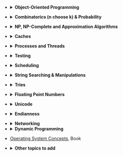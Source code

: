 - <details><summary><b>Object-Oriented Programming</b></summary>

  - [ ]  [Optional: UML 2.0 Series (video)](https://www.youtube.com/watch?v=OkC7HKtiZC0&list=PLGLfVvz_LVvQ5G-LdJ8RLqe-ndo7QITYc)
  - [ ]  Object-Oriented Software Engineering: Software Dev Using UML and Java (21 videos):
      - Can skip this if you have a great grasp of OO and OO design practices.
      - [OOSE: Software Dev Using UML and Java (video)](https://www.youtube.com/playlist?list=PLJ9pm_Rc9HesnkwKlal_buSIHA-jTZMpO)
  - SOLID OOP Principles:
      - [ ]  [Bob Martin SOLID Principles of Object Oriented and Agile Design (video)](https://www.youtube.com/watch?v=TMuno5RZNeE)
      - [ ]  [SOLID Principles (video)](https://www.youtube.com/playlist?list=PL4CE9F710017EA77A)
      - [ ]  S - [Single Responsibility Principle](http://www.oodesign.com/single-responsibility-principle.html) | [Single responsibility to each Object](http://www.javacodegeeks.com/2011/11/solid-single-responsibility-principle.html)
          - [more flavor](https://docs.google.com/open?id=0ByOwmqah_nuGNHEtcU5OekdDMkk)
      - [ ]  O - [Open/Closed Principal](http://www.oodesign.com/open-close-principle.html) | [On production level Objects are ready for extension but not for modification](https://en.wikipedia.org/wiki/Open/closed_principle)
          - [more flavor](http://docs.google.com/a/cleancoder.com/viewer?a=v&pid=explorer&chrome=true&srcid=0BwhCYaYDn8EgN2M5MTkwM2EtNWFkZC00ZTI3LWFjZTUtNTFhZGZiYmUzODc1&hl=en)
      - [ ]  L - [Liskov Substitution Principal](http://www.oodesign.com/liskov-s-substitution-principle.html) | [Base Class and Derived class follow ‘IS A’ principal](http://stackoverflow.com/questions/56860/what-is-the-liskov-substitution-principle)
          - [more flavor](http://docs.google.com/a/cleancoder.com/viewer?a=v&pid=explorer&chrome=true&srcid=0BwhCYaYDn8EgNzAzZjA5ZmItNjU3NS00MzQ5LTkwYjMtMDJhNDU5ZTM0MTlh&hl=en)
      - [ ]  I - [Interface segregation principle](http://www.oodesign.com/interface-segregation-principle.html) | clients should not be forced to implement interfaces they don't use
          - [Interface Segregation Principle in 5 minutes (video)](https://www.youtube.com/watch?v=3CtAfl7aXAQ)
          - [more flavor](http://docs.google.com/a/cleancoder.com/viewer?a=v&pid=explorer&chrome=true&srcid=0BwhCYaYDn8EgOTViYjJhYzMtMzYxMC00MzFjLWJjMzYtOGJiMDc5N2JkYmJi&hl=en)
      - [ ]  D -[Dependency Inversion principle](http://www.oodesign.com/dependency-inversion-principle.html) | Reduce the dependency In composition of objects.
          - [Why Is The Dependency Inversion Principle And Why Is It Important](http://stackoverflow.com/questions/62539/what-is-the-dependency-inversion-principle-and-why-is-it-important)
          - [more flavor](http://docs.google.com/a/cleancoder.com/viewer?a=v&pid=explorer&chrome=true&srcid=0BwhCYaYDn8EgMjdlMWIzNGUtZTQ0NC00ZjQ5LTkwYzQtZjRhMDRlNTQ3ZGMz&hl=en)
</details>

- <details><summary><b>Combinatorics (n choose k) & Probability</b></summary>

  - [ ]  [Math Skills: How to find Factorial, Permutation and Combination (Choose) (video)](https://www.youtube.com/watch?v=8RRo6Ti9d0U)
  - [ ]  [Make School: Probability (video)](https://www.youtube.com/watch?v=sZkAAk9Wwa4)
  - [ ]  [Make School: More Probability and Markov Chains (video)](https://www.youtube.com/watch?v=dNaJg-mLobQ)
  - [ ]  Khan Academy:
      - Course layout:
          - [ ]  [Basic Theoretical Probability](https://www.khanacademy.org/math/probability/probability-and-combinatorics-topic)
      - Just the videos - 41 (each are simple and each are short):
          - [ ]  [Probability Explained (video)](https://www.youtube.com/watch?v=uzkc-qNVoOk&list=PLC58778F28211FA19)
</details>

- <details><summary><b>NP, NP-Complete and Approximation Algorithms</b></summary>

  - Know about the most famous classes of NP-complete problems, such as traveling salesman and the knapsack problem, and be able to recognize them when an interviewer asks you them in disguise.
  - Know what NP-complete means.
  - [ ]  [Computational Complexity (video)](https://www.youtube.com/watch?v=moPtwq_cVH8&list=PLUl4u3cNGP61Oq3tWYp6V_F-5jb5L2iHb&index=23)
  - Simonson:
      - [ ]  [Greedy Algs. II & Intro to NP Completeness (video)](https://youtu.be/qcGnJ47Smlo?list=PLFDnELG9dpVxQCxuD-9BSy2E7BWY3t5Sm&t=2939)
      - [ ]  [NP Completeness II & Reductions (video)](https://www.youtube.com/watch?v=e0tGC6ZQdQE&index=16&list=PLFDnELG9dpVxQCxuD-9BSy2E7BWY3t5Sm)
      - [ ]  [NP Completeness III (Video)](https://www.youtube.com/watch?v=fCX1BGT3wjE&index=17&list=PLFDnELG9dpVxQCxuD-9BSy2E7BWY3t5Sm)
      - [ ]  [NP Completeness IV (video)](https://www.youtube.com/watch?v=NKLDp3Rch3M&list=PLFDnELG9dpVxQCxuD-9BSy2E7BWY3t5Sm&index=18)
  - Skiena:
      - [ ]  [CSE373 2012 - Lecture 23 - Introduction to NP-Completeness (video)](https://youtu.be/KiK5TVgXbFg?list=PLOtl7M3yp-DV69F32zdK7YJcNXpTunF2b&t=1508)
      - [ ]  [CSE373 2012 - Lecture 24 - NP-Completeness Proofs (video)](https://www.youtube.com/watch?v=27Al52X3hd4&index=24&list=PLOtl7M3yp-DV69F32zdK7YJcNXpTunF2b)
      - [ ]  [CSE373 2012 - Lecture 25 - NP-Completeness Challenge (video)](https://www.youtube.com/watch?v=xCPH4gwIIXM&index=25&list=PLOtl7M3yp-DV69F32zdK7YJcNXpTunF2b)
  - [ ]  [Complexity: P, NP, NP-completeness, Reductions (video)](https://www.youtube.com/watch?v=eHZifpgyH_4&list=PLUl4u3cNGP6317WaSNfmCvGym2ucw3oGp&index=22)
  - [ ]  [Complexity: Approximation Algorithms (video)](https://www.youtube.com/watch?v=MEz1J9wY2iM&list=PLUl4u3cNGP6317WaSNfmCvGym2ucw3oGp&index=24)
  - [ ]  [Complexity: Fixed-Parameter Algorithms (video)](https://www.youtube.com/watch?v=4q-jmGrmxKs&index=25&list=PLUl4u3cNGP6317WaSNfmCvGym2ucw3oGp)
  - [ ]  Peter Norvig discusses near-optimal solutions to traveling salesman problem:
      - [Jupyter Notebook](http://nbviewer.jupyter.org/url/norvig.com/ipython/TSP.ipynb)
  - [ ]  Pages 1048 - 1140 in CLRS if you have it.
</details>

- <details><summary><b>Caches</b></summary>

  - LRU cache:
      - [ ]  [The Magic of LRU Cache (100 Days of Google Dev) (video)](https://www.youtube.com/watch?v=R5ON3iwx78M)
      - [ ]  [Implementing LRU (video)](https://www.youtube.com/watch?v=bq6N7Ym81iI)
      - [ ]  [LeetCode - 146 LRU Cache (C++) (video)](https://www.youtube.com/watch?v=8-FZRAjR7qU)
  - CPU cache:
      - [ ]  [MIT 6.004 L15: The Memory Hierarchy (video)](https://www.youtube.com/watch?v=vjYF_fAZI5E&list=PLrRW1w6CGAcXbMtDFj205vALOGmiRc82-&index=24)
      - [ ]  [MIT 6.004 L16: Cache Issues (video)](https://www.youtube.com/watch?v=ajgC3-pyGlk&index=25&list=PLrRW1w6CGAcXbMtDFj205vALOGmiRc82-)
</details>

- <details><summary><b>Processes and Threads</b></summary>

  - Computer Science 162 - Operating Systems (25 videos):
      - [ ]  for processes and threads see videos 1-11
      - [ ]  [Operating Systems and System Programming (video)](https://archive.org/details/ucberkeley-webcast-PL-XXv-cvA_iBDyz-ba4yDskqMDY6A1w_c)
  - [ ]  [What Is The Difference Between A Process And A Thread?](https://www.quora.com/What-is-the-difference-between-a-process-and-a-thread)
  - Covers:
      - [ ]  Processes, Threads, Concurrency issues
          - difference between processes and threads
          - processes
          - threads
          - locks
          - mutexes
          - semaphores
          - monitors
          - how they work
          - deadlock
          - livelock
      - [ ]  CPU activity, interrupts, context switching
      - [ ]  Modern concurrency constructs with multicore processors
      - [ ]  [Paging, segmentation and virtual memory (video)](https://www.youtube.com/watch?v=LKe7xK0bF7o&list=PLCiOXwirraUCBE9i_ukL8_Kfg6XNv7Se8&index=2)
      - [ ]  [Interrupts (video)](https://www.youtube.com/watch?v=uFKi2-J-6II&list=PLCiOXwirraUCBE9i_ukL8_Kfg6XNv7Se8&index=3)
      - [ ]  [Scheduling (video)](https://www.youtube.com/watch?v=-Gu5mYdKbu4&index=4&list=PLCiOXwirraUCBE9i_ukL8_Kfg6XNv7Se8)
      - [ ]  Process resource needs (memory: code, static storage, stack, heap, and also file descriptors, i/o)
      - [ ]  Thread resource needs (shares above (minus stack) with other threads in the same process but each has its own pc, stack counter, registers, and stack)
      - [ ]  Forking is really copy on write (read-only) until the new process writes to memory, then it does a full copy.
      - [ ]  Context switching
          - How context switching is initiated by the operating system and underlying hardware
  - [ ]  [threads in C++ (series - 10 videos)](https://www.youtube.com/playlist?list=PL5jc9xFGsL8E12so1wlMS0r0hTQoJL74M)
  - concurrency in Python (videos):
      - [ ]  [Short series on threads](https://www.youtube.com/playlist?list=PL1H1sBF1VAKVMONJWJkmUh6_p8g4F2oy1)
      - [ ]  [Python Threads](https://www.youtube.com/watch?v=Bs7vPNbB9JM)
      - [ ]  [Understanding the Python GIL (2010)](https://www.youtube.com/watch?v=Obt-vMVdM8s)
          - [reference](http://www.dabeaz.com/GIL)
      - [ ]  [David Beazley - Python Concurrency From the Ground Up: LIVE! - PyCon 2015](https://www.youtube.com/watch?v=MCs5OvhV9S4)
      - [ ]  [Keynote David Beazley - Topics of Interest (Python Asyncio)](https://www.youtube.com/watch?v=ZzfHjytDceU)
      - [ ]  [Mutex in Python](https://www.youtube.com/watch?v=0zaPs8OtyKY)
</details>

- <details><summary><b>Testing</b></summary>

  - To cover:
      - how unit testing works
      - what are mock objects
      - what is integration testing
      - what is dependency injection
  - [ ]  [Agile Software Testing with James Bach (video)](https://www.youtube.com/watch?v=SAhJf36_u5U)
  - [ ]  [Open Lecture by James Bach on Software Testing (video)](https://www.youtube.com/watch?v=ILkT_HV9DVU)
  - [ ]  [Steve Freeman - Test-Driven Development (that’s not what we meant) (video)](https://vimeo.com/83960706)
      - [slides](http://gotocon.com/dl/goto-berlin-2013/slides/SteveFreeman_TestDrivenDevelopmentThatsNotWhatWeMeant.pdf)
  - [ ]  [TDD is dead. Long live testing.](http://david.heinemeierhansson.com/2014/tdd-is-dead-long-live-testing.html)
  - [ ]  [Is TDD dead? (video)](https://www.youtube.com/watch?v=z9quxZsLcfo)
  - [ ]  [Video series (152 videos) - not all are needed (video)](https://www.youtube.com/watch?v=nzJapzxH_rE&list=PLAwxTw4SYaPkWVHeC_8aSIbSxE_NXI76g)
  - [ ]  [Test-Driven Web Development with Python](http://www.obeythetestinggoat.com/pages/book.html#toc)
  - [ ]  Dependency injection:
      - [ ]  [video](https://www.youtube.com/watch?v=IKD2-MAkXyQ)
      - [ ]  [Tao Of Testing](http://jasonpolites.github.io/tao-of-testing/ch3-1.1.html)
  - [ ]  [How to write tests](http://jasonpolites.github.io/tao-of-testing/ch4-1.1.html)
</details>

- <details><summary><b>Scheduling</b></summary>

  - in an OS, how it works
  - can be gleaned from Operating System videos
</details>

- <details><summary><b>String Searching & Manipulations</b></summary>

  - [ ]  [Sedgewick - Suffix Arrays (video)](https://www.coursera.org/learn/algorithms-part2/lecture/TH18W/suffix-arrays)
  - [ ]  [Sedgewick - Substring Search (videos)](https://www.coursera.org/learn/algorithms-part2/home/week/4)
      - [ ]  [1. Introduction to Substring Search](https://www.coursera.org/learn/algorithms-part2/lecture/n3ZpG/introduction-to-substring-search)
      - [ ]  [2. Brute-Force Substring Search](https://www.coursera.org/learn/algorithms-part2/lecture/2Kn5i/brute-force-substring-search)
      - [ ]  [3. Knuth-Morris Pratt](https://www.coursera.org/learn/algorithms-part2/lecture/TAtDr/knuth-morris-pratt)
      - [ ]  [4. Boyer-Moore](https://www.coursera.org/learn/algorithms-part2/lecture/CYxOT/boyer-moore)
      - [ ]  [5. Rabin-Karp](https://www.coursera.org/learn/algorithms-part2/lecture/3KiqT/rabin-karp)
  - [ ]  [Search pattern in text (video)](https://www.coursera.org/learn/data-structures/lecture/tAfHI/search-pattern-in-text)

  If you need more detail on this subject, see "String Matching" section in [Additional Detail on Some Subjects](https://github.com/jwasham/coding-interview-university/blob/master/README.md#additional-detail-on-some-subjects)
</details>

- <details><summary><b>Tries</b></summary>

  - Note there are different kinds of tries. Some have prefixes, some don't, and some use string instead of bits to track the path.
  - I read through code, but will not implement.
  - [ ]  [Sedgewick - Tries (3 videos)](https://www.coursera.org/learn/algorithms-part2/home/week/4)
      - [ ]  [1. R Way Tries](https://www.coursera.org/learn/algorithms-part2/lecture/CPVdr/r-way-tries)
      - [ ]  [2. Ternary Search Tries](https://www.coursera.org/learn/algorithms-part2/lecture/yQM8K/ternary-search-tries)
      - [ ]  [3. Character Based Operations](https://www.coursera.org/learn/algorithms-part2/lecture/jwNmV/character-based-operations)
  - [ ]  [Notes on Data Structures and Programming Techniques](http://www.cs.yale.edu/homes/aspnes/classes/223/notes.html#Tries)
  - [ ]  Short course videos:
      - [ ]  [Introduction To Tries (video)](https://www.coursera.org/learn/data-structures-optimizing-performance/lecture/08Xyf/core-introduction-to-tries)
      - [ ]  [Performance Of Tries (video)](https://www.coursera.org/learn/data-structures-optimizing-performance/lecture/PvlZW/core-performance-of-tries)
      - [ ]  [Implementing A Trie (video)](https://www.coursera.org/learn/data-structures-optimizing-performance/lecture/DFvd3/core-implementing-a-trie)
  - [ ]  [The Trie: A Neglected Data Structure](https://www.toptal.com/java/the-trie-a-neglected-data-structure)
  - [ ]  [TopCoder - Using Tries](https://www.topcoder.com/community/competitive-programming/tutorials/using-tries/)
  - [ ]  [Stanford Lecture (real world use case) (video)](https://www.youtube.com/watch?v=TJ8SkcUSdbU)
  - [ ]  [MIT, Advanced Data Structures, Strings (can get pretty obscure about halfway through) (video)](https://www.youtube.com/watch?v=NinWEPPrkDQ&index=16&list=PLUl4u3cNGP61hsJNdULdudlRL493b-XZf)
</details>

- <details><summary><b>Floating Point Numbers</b></summary>

  - [ ]  simple 8-bit: [Representation of Floating Point Numbers - 1 (video - there is an error in calculations - see video description)](https://www.youtube.com/watch?v=ji3SfClm8TU)
  - [ ]  32 bit: [IEEE754 32-bit floating point binary (video)](https://www.youtube.com/watch?v=50ZYcZebIec)
</details>

- <details><summary><b>Unicode</b></summary>

  - [ ]  [The Absolute Minimum Every Software Developer Absolutely, Positively Must Know About Unicode and Character Sets](http://www.joelonsoftware.com/articles/Unicode.html)
  - [ ]  [What Every Programmer Absolutely, Positively Needs To Know About Encodings And Character Sets To Work With Text](http://kunststube.net/encoding/)
</details>

- <details><summary><b>Endianness</b></summary>

  - [ ]  [Big And Little Endian](https://www.cs.umd.edu/class/sum2003/cmsc311/Notes/Data/endian.html)
  - [ ]  [Big Endian Vs Little Endian (video)](https://www.youtube.com/watch?v=JrNF0KRAlyo)
  - [ ]  [Big And Little Endian Inside/Out (video)](https://www.youtube.com/watch?v=oBSuXP-1Tc0)
      - Very technical talk for kernel devs. Don't worry if most is over your head.
      - The first half is enough.
</details>

- <details><summary><b>Networking</b></summary>

  - if you have networking experience or want to be a reliability engineer or operations engineer, expect questions
  - otherwise, this is just good to know
  - [ ]  [Khan Academy](https://www.khanacademy.org/computing/computer-science/internet-intro)
  - [ ]  [UDP and TCP: Comparison of Transport Protocols (video)](https://www.youtube.com/watch?v=Vdc8TCESIg8)
  - [ ]  [TCP/IP and the OSI Model Explained! (video)](https://www.youtube.com/watch?v=e5DEVa9eSN0)
  - [ ]  [Packet Transmission across the Internet. Networking & TCP/IP tutorial. (video)](https://www.youtube.com/watch?v=nomyRJehhnM)
  - [ ]  [HTTP (video)](https://www.youtube.com/watch?v=WGJrLqtX7As)
  - [ ]  [SSL and HTTPS (video)](https://www.youtube.com/watch?v=S2iBR2ZlZf0)
  - [ ]  [SSL/TLS (video)](https://www.youtube.com/watch?v=Rp3iZUvXWlM)
  - [ ]  [HTTP 2.0 (video)](https://www.youtube.com/watch?v=E9FxNzv1Tr8)
  - [ ]  [Video Series (21 videos) (video)](https://www.youtube.com/playlist?list=PLEbnTDJUr_IegfoqO4iPnPYQui46QqT0j)
  - [ ]  [Subnetting Demystified - Part 5 CIDR Notation (video)](https://www.youtube.com/watch?v=t5xYI0jzOf4)
  - [ ]  Sockets:
      - [ ]  [Java - Sockets - Introduction (video)](https://www.youtube.com/watch?v=6G_W54zuadg&t=6s)
      - [ ]  [Socket Programming (video)](https://www.youtube.com/watch?v=G75vN2mnJeQ)

- <details><summary><b>Dynamic Programming</b></summary>

  - You probably won't see any dynamic programming problems in your interview, but it's worth being able to recognize a problem as being a candidate for dynamic programming.
  - This subject can be pretty difficult, as each DP soluble problem must be defined as a recursion relation, and coming up with it can be tricky.
  - I suggest looking at many examples of DP problems until you have a solid understanding of the pattern involved.
  - [ ]  Videos:
      - the Skiena videos can be hard to follow since he sometimes uses the whiteboard, which is too small to see
      - [ ]  [Skiena: CSE373 2012 - Lecture 19 - Introduction to Dynamic Programming (video)](https://youtu.be/Qc2ieXRgR0k?list=PLOtl7M3yp-DV69F32zdK7YJcNXpTunF2b&t=1718)
      - [ ]  [Skiena: CSE373 2012 - Lecture 20 - Edit Distance (video)](https://youtu.be/IsmMhMdyeGY?list=PLOtl7M3yp-DV69F32zdK7YJcNXpTunF2b&t=2749)
      - [ ]  [Skiena: CSE373 2012 - Lecture 21 - Dynamic Programming Examples (video)](https://youtu.be/o0V9eYF4UI8?list=PLOtl7M3yp-DV69F32zdK7YJcNXpTunF2b&t=406)
      - [ ]  [Skiena: CSE373 2012 - Lecture 22 - Applications of Dynamic Programming (video)](https://www.youtube.com/watch?v=dRbMC1Ltl3A&list=PLOtl7M3yp-DV69F32zdK7YJcNXpTunF2b&index=22)
      - [ ]  [Simonson: Dynamic Programming 0 (starts at 59:18) (video)](https://youtu.be/J5aJEcOr6Eo?list=PLFDnELG9dpVxQCxuD-9BSy2E7BWY3t5Sm&t=3558)
      - [ ]  [Simonson: Dynamic Programming I - Lecture 11 (video)](https://www.youtube.com/watch?v=0EzHjQ_SOeU&index=11&list=PLFDnELG9dpVxQCxuD-9BSy2E7BWY3t5Sm)
      - [ ]  [Simonson: Dynamic programming II - Lecture 12 (video)](https://www.youtube.com/watch?v=v1qiRwuJU7g&list=PLFDnELG9dpVxQCxuD-9BSy2E7BWY3t5Sm&index=12)
      - [ ]  List of individual DP problems (each is short): [Dynamic Programming (video)](https://www.youtube.com/playlist?list=PLrmLmBdmIlpsHaNTPP_jHHDx_os9ItYXr)
  - [ ]  Yale Lecture notes:
      - [ ]  [Dynamic Programming](http://www.cs.yale.edu/homes/aspnes/classes/223/notes.html#dynamicProgramming)
  - [ ]  Coursera:
      - [ ]  [The RNA secondary structure problem (video)](https://www.coursera.org/learn/algorithmic-thinking-2/lecture/80RrW/the-rna-secondary-structure-problem)
      - [ ]  [A dynamic programming algorithm (video)](https://www.coursera.org/learn/algorithmic-thinking-2/lecture/PSonq/a-dynamic-programming-algorithm)
      - [ ]  [Illustrating the DP algorithm (video)](https://www.coursera.org/learn/algorithmic-thinking-2/lecture/oUEK2/illustrating-the-dp-algorithm)
      - [ ]  [Running time of the DP algorithm (video)](https://www.coursera.org/learn/algorithmic-thinking-2/lecture/nfK2r/running-time-of-the-dp-algorithm)
      - [ ]  [DP vs. recursive implementation (video)](https://www.coursera.org/learn/algorithmic-thinking-2/lecture/M999a/dp-vs-recursive-implementation)
      - [ ]  [Global pairwise sequence alignment (video)](https://www.coursera.org/learn/algorithmic-thinking-2/lecture/UZ7o6/global-pairwise-sequence-alignment)
      - [ ]  [Local pairwise sequence alignment (video)](https://www.coursera.org/learn/algorithmic-thinking-2/lecture/WnNau/local-pairwise-sequence-alignment)
</details>

- [Operating System Concepts](https://www.amazon.com/Operating-System-Concepts-Abraham-Silberschatz/dp/1118063333/ref=sr_1_1?s=books&ie=UTF8&qid=1506042402&sr=1-1&keywords=Operating+System+Concepts), Book

- <details><summary><b>Other topics to add</b></summary>
    - Pair Programming Interviews
    - Finding and Patching Bugs Interviews
</details>